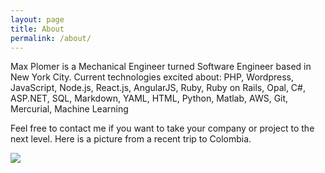 ```yaml
---
layout: page
title: About
permalink: /about/
---
```



Max Plomer is a Mechanical Engineer turned Software Engineer 
based in New York City.  Current technologies excited about: PHP, Wordpress, 
JavaScript, Node.js, React.js, AngularJS, Ruby, Ruby on Rails, Opal, C#, ASP.NET, 
SQL, Markdown, YAML, HTML, Python, Matlab, AWS, Git, Mercurial, Machine Learning

Feel free to contact me if you want to take your company or project to the next level.  Here is a picture from a recent trip to Colombia.


<img src="../colombia.jpg"/>